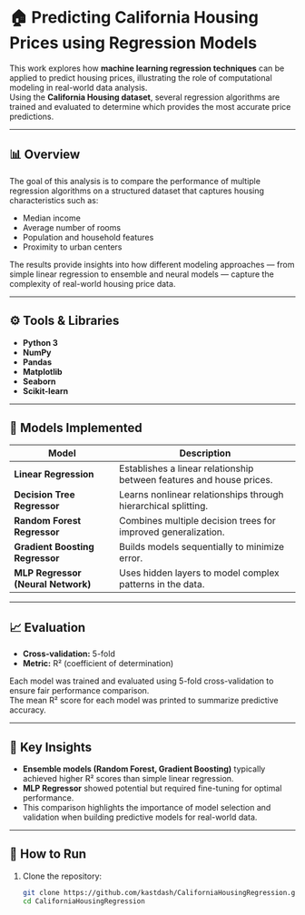 # 🏠 Predicting California Housing Prices using Regression Models

This work explores how **machine learning regression techniques** can be applied to predict housing prices, illustrating the role of computational modeling in real-world data analysis.  
Using the **California Housing dataset**, several regression algorithms are trained and evaluated to determine which provides the most accurate price predictions.

---

## 📊 Overview

The goal of this analysis is to compare the performance of multiple regression algorithms on a structured dataset that captures housing characteristics such as:
- Median income  
- Average number of rooms  
- Population and household features  
- Proximity to urban centers  

The results provide insights into how different modeling approaches — from simple linear regression to ensemble and neural models — capture the complexity of real-world housing price data.

---

## ⚙️ Tools & Libraries

- **Python 3**
- **NumPy**
- **Pandas**
- **Matplotlib**
- **Seaborn**
- **Scikit-learn**

---

## 🧠 Models Implemented

| Model | Description |
|--------|--------------|
| **Linear Regression** | Establishes a linear relationship between features and house prices. |
| **Decision Tree Regressor** | Learns nonlinear relationships through hierarchical splitting. |
| **Random Forest Regressor** | Combines multiple decision trees for improved generalization. |
| **Gradient Boosting Regressor** | Builds models sequentially to minimize error. |
| **MLP Regressor (Neural Network)** | Uses hidden layers to model complex patterns in the data. |

---

## 📈 Evaluation

- **Cross-validation:** 5-fold  
- **Metric:** R² (coefficient of determination)

Each model was trained and evaluated using 5-fold cross-validation to ensure fair performance comparison.  
The mean R² score for each model was printed to summarize predictive accuracy.

---

## 🏁 Key Insights

- **Ensemble models (Random Forest, Gradient Boosting)** typically achieved higher R² scores than simple linear regression.  
- **MLP Regressor** showed potential but required fine-tuning for optimal performance.  
- This comparison highlights the importance of model selection and validation when building predictive models for real-world data.

---

## 🚀 How to Run

1. Clone the repository:
   ```bash
   git clone https://github.com/kastdash/CaliforniaHousingRegression.git
   cd CaliforniaHousingRegression
